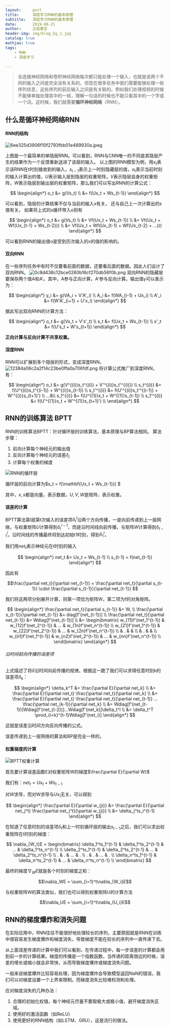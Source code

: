 ```yaml
---
layout:     post
title:      深度学习RNN的基本原理
subtitle:   深度学习RNN的基本原理
date:       2019-08-21
author:     正版慕言
header-img: img/blog_bg_1.jpg
catalog: true
mathjax: true
tags:
    - RNN
    - 深度学习

---
```


> 全连接神经网络和卷积神经网络每次都只能处理一个输入，也就是说两个不同的输入之间是完全没有关系的。但现在很多任务中我们需要能够处理一些序列信息，这些序列的前后输入之间是有关联的。例如我们处理视频的时候不能够单独处理其中的一帧，理解一句话的时候也不能只看其中的一个字或一个词。这时候，我们就需要**循环神经网络**（RNN）。

## 什么是循环神经网络RNN

#### RNN的结构
![6ee325d3906f10f2793fbb01e489930a.jpeg](/img/Journal/NeuralNetworks/RNN示例.jpg)

上图是一个最简单的单隐层RNN。可以看到，RNN与CNN唯一的不同是其隐层产生的结果作为一个反馈重新送进了该层的输入。
以上图的RNN模型为例，用$x_t$表示该RNN在t时刻接收到的输入，$s_{t-1}$表示上一时刻隐藏层的值，$o_t$表示当前时刻的输入计算出的值，$U$表示输入层到隐层的权重矩阵，$V$表示隐层自身的权重矩阵，$W$表示隐层到输出层的权重矩阵，那么我们可以写出RNN的计算公式：

$$
\begin{align*}
o_t &= g(Vs_t) \\
&= f(Ux_t + Ws_{t-1})
\end{align*}
$$

可以看到，隐层的计算结果不仅与当前的输入x有关， 还与自己上一次计算出的s值有关。
如果将上式的s循环带入o则有

$$
\begin{align*}
o_t &= g(Vs_t) \\
&= Vf(Ux_t + Ws_{t-1}) \\
&= Vf(Ux_t + Wf(Ux_{t-1} + Ws_{t-2})) \\
&= Vf(Ux_t + Wf(Ux_{t-1} + Wf(Ux_{t-2} + ...)))
\end{align*}
$$

可以看到RNN的输出值o是受到历次输入的x的值的影响的。

#### 双向RNN
在一些序列任务中有时不仅要看前面的数据，还要看后面的数据。因此人们设计了双向RNN。
![0c8d438c12bce0260b16cf270db56f0b.png](/img/Journal/NeuralNetworks/双向RNN.png)
双向RNN的隐藏层要保存两个值A和A'。其中，A参与正向计算，A'参与反向计算。输出值y可以表示为：

$$
\begin{align*} 
y_i &= g(VA_i + V'A'_i) \\
A_i &= f(WA_{i-1} + Ux_i) \\
A'_i &= f(W'A'_{i+1} + U'x_i)
\end{align*}
$$

据此写出双向RNN的计算方法：

$$
\begin{align*} 
o_t &= g(Vs_t + V's'_t) \\
s_t &= f(Ux_t + Ws_{t-1}) \\
s'_t &= f(U's_t + W's_{t+1})
\end{align*}
$$

**正向计算与反向计算不共享权重。**

#### 深度RNN
RNN可以扩展到多个隐层的形式，变成深度RNN。
![12384a06c2a2f14c23be0ffa0a706fdf.png](/img/Journal/NeuralNetworks/深度RNN.png)
将计算公式推广到深度RNN，有：

$$
\begin{align*} 
o_t &= g(V^{(i)}s_t^{(i)} + V'^{(i)}s_t'^{(i)}) \\
s_t^{(i)} &= f(U^{(i)}s_t^{(i-1)} + W^{(i)}s_{t-1}) \\
s_t'^{(i)} &= f(U'^{(i)}s_t'^{(i-1)} + W'^{(i)}s_{t+1}') \\
...&\\
s_1^{(i)} &= f(U^{(1)}x_t + W^{(1)}s_{t-1}) \\
s_1'^{(i)} &= f(U'^{(1)}x_t + W'^{(1)}s_{t+1}') \\
\end{align*}
$$

## RNN的训练算法 BPTT

RNN的训练算法BPTT：针对循环层的训练算法，基本原理与BP算法相同。
算法步骤：
1. 前向计算每个神经元的输出值
2. 反向计算每个神经元的误差$\delta_j$
3. 计算每个权重的梯度

![RNN的循环层](/img/Journal/NeuralNetworks/RNN的循环层.png)

循环层的前向计算为$s_t = f(\mathbf{Ux_t + Ws_{t-1}}) $

其中，$x,s$都是向量，表示数据，$U,V,W$是矩阵，表示权重。

#### 误差的计算

BPTT算法第l层第t次输入的误差项$\delta_t^l$沿两个方向传播，一是向前传递到上一层网络，与权重矩阵$U$计算得到$\delta_t^{l-1}$，而是沿时间线向前传播，与矩阵$W$计算得到$\delta_{t-1}^l$。沿时间线的传播最终将到达初始t1时刻，得到$\delta_1^l$。

我们用$net_t$表示神经元在t时刻的输入

$$
\begin{align*}
net_t &= Ux_t + Ws_{t-1} \\
s_{t-1} = f(net_{t-1})
\end{align*}
$$

因此有

$$\frac{\partial net_t}{\partial net_{t-1}} = \frac{\partial net_t}{\partial s_{t-1}} \cdot \frac{\partial s_{t-1}}{\partial net_{t-1}} $$

我们将这两项分别展开计算，则第一项恰为矩阵W，第二项为f的对角矩阵。

$$
\begin{align*}
\frac{\partial net_t}{\partial s_{t-1}} &= W, \\
\frac{\partial s_{t-1}}{\partial net_{t-1}} &= diag[f'(net_{t-1})] \\
\frac{\partial net_t}{\partial net_{t-1}} &= Wdiag[f'(net_{t-1})] \\
&= \begin{bmatrix}
w_{11}f'(net_1^{t-1}) & w_{12}f'(net_2^{t-1}) & ... & w_{1n}f'(net_n^{t-1}) \\ 
w_{21}f'(net_1^{t-1}) & w_{22}f'(net_2^{t-1}) & ... & w_{2n}f'(net_n^{t-1}) \\ 
 & . &  &  \\ 
 & . &  &  \\ 
w_{n1}f'(net_1^{t-1}) & w_{n2}f'(net_2^{t-1}) & ... & w_{nn}f'(net_n^{t-1}) \\ 
\end{bmatrix}
\end{align*}
$$

###### 沿时间前向传播的误差项

上式描述了将$\delta$沿时间向前传播的规律。根据这一跪了我们可以求得任意时刻k的误差项$\delta_k$：

$$
\begin{align*}
\delta_k^T &= \frac{\partial E}{\partial net_k} \\
&= \frac{\partial E}{\partial net_t} \frac{\partial net_t}{\partial net_k} \\
&= \frac{\partial E}{\partial net_t} \frac{\partial net_t}{\partial net_{t-1}} ... \frac{\partial net_{k-1}}{\partial net_k} \\
&= Wdiag[f'(net_{t-1})]Wdiag[f'(net_{t-2})]...Wdiag[f'(net_k)]\delta_t^l \\
&= \delta_t^T \prod_{i=k}^{t-1}Wdiag[f'(net_i)]
\end{align*}
$$

这就是误差沿时间方向反向传播的公式。

误差传递到上一层网络的算法和BP是完全一样的。

#### 权重梯度的计算
![BPTT权重计算](/img/Journal/NeuralNetworks/BPTT权重计算.png)

首先要计算误差函数E对权重矩阵W的梯度$\frac{\partial E}{\partial W}$

我们有：$net_t = Ux_t + Ws_{t-1}$

对$W$求导，而对W求导与$Ux_i$无关，可以得到

$$
\begin{align*}
\frac{\partial E}{\partial w_{ji}} &= \frac{\partial E}{\partial net_j^t} \frac{\partial net_j^t}{\partial w_{ji}} \\
&= \delta_j^ts_i^{t-1}
\end{align*}
$$

在知道了任意时刻的误差项$\delta_t$和上一时刻循环层的输出$s_{t-1}$之后，我们可以求出权重矩阵在t时刻的梯度：

$$
\nabla_{W_t}E = \begin{bmatrix}
\delta_1^ts_1^{t-1} & \delta_1^ts_2^{t-1} & ... & \delta_1^ts_n^{t-1} \\
\delta_2^ts_1^{t-1} & \delta_2^ts_2^{t-1} & ... & \delta_2^ts_n^{t-1} \\
. & . & ... & . \\
. & . & ... & . \\
\delta_n^ts_1^{t-1} & \delta_n^ts_2^{t-1} & ... & \delta_n^ts_n^{t-1} \\
\end{bmatrix}
$$

最终的梯度$\nabla_WE$就是各个时刻的梯度之和：

$$\nabla_WE = \sum_{i=1}^t\nabla_{W_i}E$$

与权重矩阵W的算法类似，我们也可以得到权重矩阵U的计算方法

$$\nabla_UE = \sum_{i=1}^t\nabla_{U_i}E$$

## RNN的梯度爆炸和消失问题

在实际应用中，RNN往往不能很好地处理较长的序列，主要原因就是RNN在训练中很容易发生梯度爆炸和梯度消失，导致梯度不能在较长的序列中一直传递下去。

从上面误差传递的计算中我们可以看到，在传递过程中，每一步误差的计算都会用到前一步的计算结果。梯度的传播是一个指数函数，当传递的距离很远的时候，误差的增长或缩小就会非常快，从而导致梯度爆炸或梯度消失问题。

一般来说梯度爆炸比较容易处理，因为梯度爆炸会导致模型返回NaN的错误，我们可以对梯度设置一个上界来限制。而梯度消失比较难检测和处理。

应对梯度消失的几种办法：

1. 合理的初始化权值，每个神经元尽量不要取极大或极小值，避开梯度消失区域。
2. 使用好的激活函数（如ReLU）
3. 使用更好的RNN结构（如LSTM、GRU），这是流行的做法。